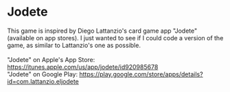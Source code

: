 # Jodete
This game is inspired by Diego Lattanzio's card game app "Jodete" (available on app stores). I just wanted to see if I could code a version of the game, as similar to Lattanzio's one as possible. <br><br>
"Jodete" on Apple's App Store: https://itunes.apple.com/us/app/jodete/id920985678
<br>"Jodete" on Google Play: https://play.google.com/store/apps/details?id=com.lattanzio.eljodete
